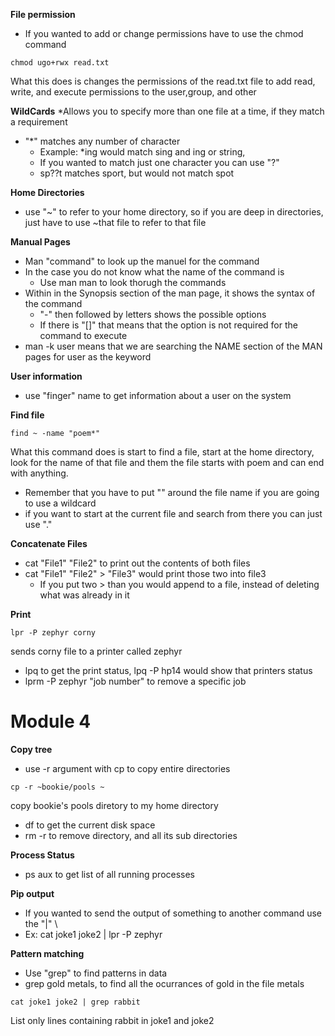 **File permission**
* If you wanted to add or change permissions have to use the chmod command
```
chmod ugo+rwx read.txt
```
What this does is changes the permissions of the read.txt file to add read, write, and execute permissions to the user,group, and other 

**WildCards**
*Allows you to specify more than one file at a time, if they match a requirement
* "*" matches any number of character
  * Example: *ing would match sing and ing or string,
  * If you wanted to match just one character you can use "?"
  * sp??t matches sport, but would not match spot

**Home Directories**
* use "~" to refer to your home directory, so if you are deep in directories, just have to use ~that file to refer to that file

**Manual Pages**
* Man "command" to look up the manuel for the command
* In the case you do not know what the name of the command is
  * Use man man to look thorugh the commands
* Within in the Synopsis section of the man page, it shows the syntax of the command
  * "-" then followed by letters shows the possible options
  * If there is "[]" that means that the option is not required for the command to execute
* man -k user means that we are searching the NAME section of the MAN pages for user as the keyword

**User information**
* use "finger" name to get information about a user on the system

**Find file**
```
find ~ -name "poem*"
```
What this command does is start to find a file, start at the home directory, look for the name of that file and them the file starts with poem and can end with anything.
* Remember that you have to put "" around the file name if you are going to use a wildcard
* if you want to start at the current file and search from there you can just use "." 

**Concatenate Files**
* cat "File1" "File2" to print out the contents of both files
* cat "File1" "File2" > "File3" would print those two into file3
  * If you put two > than you would append to a file, instead of deleting what was already in it

**Print**
```
lpr -P zephyr corny
```
sends corny file to a printer called zephyr
* lpq to get the print status, lpq -P hp14 would show that printers status
* lprm -P zephyr "job number" to remove a specific job

# Module 4

**Copy tree**
* use -r argument with cp to copy entire directories
```
cp -r ~bookie/pools ~
```
copy bookie's pools diretory to my home directory
* df to get the current disk space
* rm -r to remove directory, and all its sub directories

**Process Status**
* ps aux to get list of all running processes

**Pip output**
* If you wanted to send the output of something to another command use the "|" \
* Ex: cat joke1 joke2 | lpr -P zephyr

**Pattern matching**
* Use "grep" to find patterns in data
* grep gold metals, to find all the ocurrances of gold in the file metals
```
cat joke1 joke2 | grep rabbit
```
List only lines containing rabbit in joke1 and joke2
